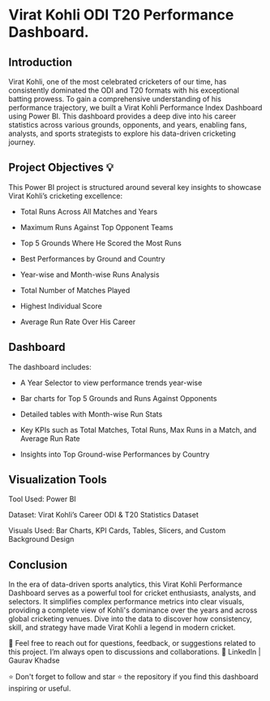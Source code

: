 # Virat Kohli ODI T20 Performance Dashboard.

## Introduction
Virat Kohli, one of the most celebrated cricketers of our time, has consistently dominated the ODI and T20 formats with his exceptional batting prowess. To gain a comprehensive understanding of his performance trajectory, we built a Virat Kohli Performance Index Dashboard using Power BI. This dashboard provides a deep dive into his career statistics across various grounds, opponents, and years, enabling fans, analysts, and sports strategists to explore his data-driven cricketing journey.

## Project Objectives 💡
This Power BI project is structured around several key insights to showcase Virat Kohli’s cricketing excellence:

- Total Runs Across All Matches and Years

- Maximum Runs Against Top Opponent Teams

- Top 5 Grounds Where He Scored the Most Runs

- Best Performances by Ground and Country

- Year-wise and Month-wise Runs Analysis

- Total Number of Matches Played

- Highest Individual Score

- Average Run Rate Over His Career

## Dashboard
The dashboard includes:

- A Year Selector to view performance trends year-wise

- Bar charts for Top 5 Grounds and Runs Against Opponents

- Detailed tables with Month-wise Run Stats

- Key KPIs such as Total Matches, Total Runs, Max Runs in a Match, and Average Run Rate

- Insights into Top Ground-wise Performances by Country

## Visualization Tools
Tool Used: Power BI

Dataset: Virat Kohli’s Career ODI & T20 Statistics Dataset

Visuals Used: Bar Charts, KPI Cards, Tables, Slicers, and Custom Background Design

## Conclusion
In the era of data-driven sports analytics, this Virat Kohli Performance Dashboard serves as a powerful tool for cricket enthusiasts, analysts, and selectors. It simplifies complex performance metrics into clear visuals, providing a complete view of Kohli's dominance over the years and across global cricketing venues. Dive into the data to discover how consistency, skill, and strategy have made Virat Kohli a legend in modern cricket.

💬 Feel free to reach out for questions, feedback, or suggestions related to this project. I’m always open to discussions and collaborations.
📍 LinkedIn | Gaurav Khadse

⭐ Don't forget to follow and star ⭐ the repository if you find this dashboard inspiring or useful.

